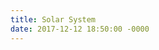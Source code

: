```yaml
---
title: Solar System
date: 2017-12-12 18:50:00 -0000
---
```


<figure><img src="/journal/images/solar-system.jpg" alt="" /></figure>

<figure><img src="/journal/images/solar-system2.jpg" alt="" /></figure>

<figure><img src="/journal/images/solar-system3.jpg" alt="" /></figure>